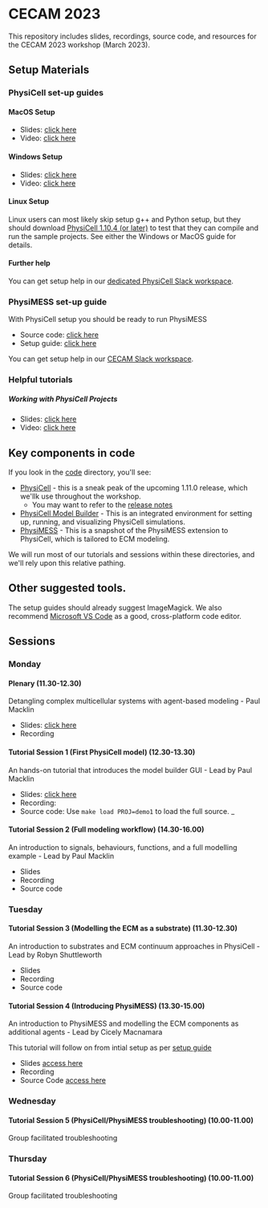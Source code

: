 # CECAM 2023 
This repository includes slides, recordings, source code, and resources for the CECAM 2023 workshop (March 2023). 

## Setup Materials 

### PhysiCell set-up guides

#### MacOS Setup
* Slides: [click here](https://github.com/physicell-training/ws2022/raw/main/setup/PhysiCell_ws2022_macOS_setup.pdf)
* Video: [click here](https://youtu.be/Sq9nfKS5U0E)

#### Windows Setup
* Slides: [click here](https://github.com/physicell-training/ws2022/raw/main/setup/PhysiCell_ws2022_Windows_setup.pdf) 
* Video: [click here](https://youtu.be/hIP4JUrViRA)
  
#### Linux Setup
Linux users can most likely skip setup g++ and Python setup, but they should download [PhysiCell 1.10.4 (or later)](https://github.com/MathCancer/PhysiCell/releases/latest) to test that they can compile and run the sample projects. See either the Windows or MacOS guide for details. 

#### Further help
You can get setup help in our [dedicated PhysiCell Slack workspace](https://join.slack.com/t/physicellcomm-sf93727/shared_invite/zt-qj1av6yd-yVeer8VkQaNDjDz7fF00jA). 

### PhysiMESS set-up guide
With PhysiCell setup you should be ready to run PhysiMESS 

* Source code: [click here](https://github.com/physicell-training/cecam23/tree/main/code/PhysiMESS)
* Setup guide: [click here](https://github.com/physicell-training/cecam23/raw/main/code/PhysiMESS/setup/PhysiMESS_setup_guide.pdf)

You can get setup help in our [CECAM Slack workspace](https://join.slack.com/t/cecamecmworks-klu7155/shared_invite/zt-1p9c2arog-9w65U~b5T4R2N~bB2A6uzw).

### Helpful tutorials 

##### Working with PhysiCell Projects 
* Slides: [click here](https://github.com/physicell-training/ws2022/raw/main/sessions/session_01/slides/PhysiCell_ws2022_Session01.pdf)
* Video: [click here](https://youtu.be/fP7-n_RlITU) 

## Key components in code
If you look in the [code](https://github.com/physicell-training/cecam23/tree/main/code) directory, you'll see: 
* [PhysiCell](https://github.com/physicell-training/cecam23/tree/main/code/PhysiCell) - this is a sneak peak of the upcoming 1.11.0 release, which we'llk use throughout the workshop. 
  * You may want to refer to the [release notes](https://github.com/MathCancer/PhysiCell/blob/dev-paul/README.md)
* [PhysiCell Model Builder](https://github.com/physicell-training/cecam23/tree/main/code/PhysiCell-model-builder) - This is an integrated environment for setting up, running, and visualizing PhysiCell simulations. 
* [PhysiMESS](https://github.com/physicell-training/cecam23/tree/main/code/PhysiMESS) - This is a snapshot of the PhysiMESS extension to PhysiCell, which is tailored to ECM modeling. 

We will run most of our tutorials and sessions within these directories, and we'll rely upon this relative pathing. 

## Other suggested tools. 
The setup guides should already suggest ImageMagick. We also recommend [Microsoft VS Code](https://code.visualstudio.com/) as a good, cross-platform code editor. 



## Sessions 

### Monday

#### Plenary (11.30-12.30)
Detangling complex multicellular systems with agent-based modeling - Paul Macklin 
* Slides: [click here](https://github.com/physicell-training/cecam23/raw/main/slides/CECAM_ecm23_macklin_keynote.pdf)
* Recording 

#### Tutorial Session 1 (First PhysiCell model) (12.30-13.30)
An hands-on tutorial that introduces the model builder GUI - Lead by Paul Macklin
* Slides: [click here](https://github.com/physicell-training/cecam23/raw/main/slides/CECAM_ecm23_demo1.pdf) 
* Recording:  
* Source code: Use `make load PROJ=demo1` to load the full source. _ 

#### Tutorial Session 2 (Full modeling workflow) (14.30-16.00)
An introduction to signals, behaviours, functions, and a full modelling example - Lead by Paul Macklin 
* Slides 
* Recording 
* Source code 

#### 


### Tuesday

#### Tutorial Session 3 (Modelling the ECM as a substrate) (11.30-12.30)
An introduction to substrates and ECM continuum approaches in PhysiCell - Lead by Robyn Shuttleworth
* Slides 
* Recording 
* Source code 

#### Tutorial Session 4 (Introducing PhysiMESS) (13.30-15.00)
An introduction to PhysiMESS and modelling the ECM components as additional agents - Lead by Cicely Macnamara 

This tutorial will follow on from intial setup as per [setup guide](https://github.com/physicell-training/cecam23/raw/main/code/PhysiMESS/setup/PhysiMESS_setup_guide.pdf)
* Slides [access here](https://github.com/physicell-training/cecam23/raw/main/code/PhysiMESS/setup/PhysiMESS_walkthrough.pdf)
* Recording 
* Source Code [access here](https://github.com/physicell-training/cecam23/tree/main/code/PhysiMESS) 

### Wednesday

#### Tutorial Session 5 (PhysiCell/PhysiMESS troubleshooting) (10.00-11.00)
Group facilitated troubleshooting

### Thursday

#### Tutorial Session 6 (PhysiCell/PhysiMESS troubleshooting) (10.00-11.00)
Group facilitated troubleshooting

